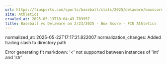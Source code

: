 ```yaml
---
url: https://fiusports.com/sports/baseball/stats/2025/delaware/boxscore/12730/
site: Athletics
crawled_at: 2025-05-13T10:04:43.703957
title: Baseball vs Delaware on 2/23/2025 - Box Score - FIU Athletics
---
```

normalized_at: 2025-05-22T17:17:21.822007
normalization_changes: Added trailing slash to directory path

Error generating fit markdown: '<' not supported between instances of 'int' and 'str'